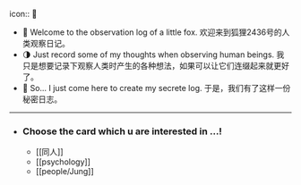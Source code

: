 icon:: 🦊

- 🌱 Welcome to the observation log of a little fox.
  欢迎来到狐狸2436号的人类观察日记。
- 🌗 Just record some of my thoughts when observing human beings.
  我只是想要记录下观察人类时产生的各种想法，如果可以让它们连缀起来就更好了。
- 👣 So... I just come here to create my secrete log.
  于是，我们有了这样一份秘密日志。
- ---
- ### Choose the card which u are interested in ...!
	- [[同人]]
	- [[psychology]]
	- [[people/Jung]]